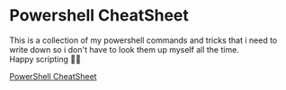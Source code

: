 # Powershell CheatSheet

This is a collection of my powershell commands and tricks that i need to write down so i don't have to look them up myself all the time.<br>
Happy scripting 🧑‍💻

[PowerShell CheatSheet](PowerShell-CheatSheet.md)
